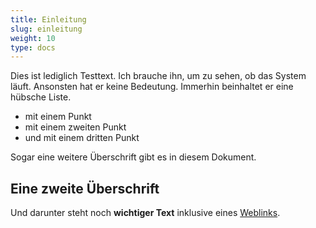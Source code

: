 ```yaml
---
title: Einleitung
slug: einleitung
weight: 10
type: docs
---
```


Dies ist lediglich Testtext. Ich brauche ihn, um zu sehen, ob das System läuft. Ansonsten hat er keine Bedeutung. Immerhin beinhaltet er eine hübsche Liste. 

- mit einem Punkt
- mit einem zweiten Punkt
- und mit einem dritten Punkt

Sogar eine weitere Überschrift gibt es in diesem Dokument. 

## Eine zweite Überschrift

Und darunter steht noch __wichtiger Text__ inklusive eines [Weblinks](https://www.google.ch). 
